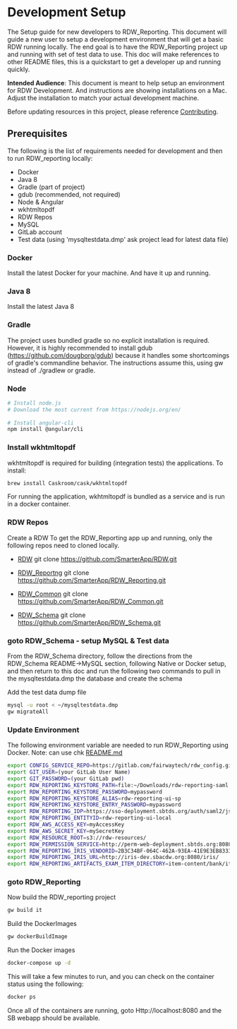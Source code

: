 # Development Setup
The Setup guide for new developers to RDW_Reporting. This document will guide a new user to setup a development environment that will get a basic RDW running locally.
The end goal is to have the RDW_Reporting project up and running with set of test data to use. 
This doc will make references to other README files, this is a quickstart to get a developer up and running quickly.

**Intended Audience**: This document is meant to help setup an environment for RDW Development. And instructions are showing installations on a Mac. Adjust the installation to match your actual development machine.

Before updating resources in this project, please reference [Contributing](CONTRIBUTING.md).

## Prerequisites 
The following is the list of requirements needed for development and then to run RDW_reporting locally:

* Docker
* Java 8 
* Gradle (part of project)
* gdub (recommended, not required)
* Node & Angular
* wkhtmltopdf
* RDW Repos
* MySQL 
* GitLab account
* Test data (using 'mysqltestdata.dmp' ask project lead for latest data file)

### Docker
Install the latest Docker for your machine. And have it up and running.

### Java 8
Install the latest Java 8

### Gradle 
The project uses bundled gradle so no explicit installation is required. 
However, it is highly recommended to install gdub (https://github.com/dougborg/gdub) because it handles some shortcomings of gradle's commandline behavior. The instructions assume this, using gw instead of ./gradlew or gradle.

### Node
```bash
# Install node.js
# Download the most current from https://nodejs.org/en/
 
# Install angular-cli
npm install @angular/cli
```

### Install wkhtmltopdf
wkhtmltopdf is required for building (integration tests) the applications. To install:
```bash
brew install Caskroom/cask/wkhtmltopdf
```
For running the application, wkhtmltopdf is bundled as a service and is run in a docker container.


### RDW Repos
Create a RDW 
To get the RDW_Reporting app up and running, only the following repos need to cloned locally. 

* [RDW](https://github.com/SmarterApp/RDW)
 git clone https://github.com/SmarterApp/RDW.git

* [RDW_Reportng](https://github.com/SmarterApp/RDW_Reporting)
 git clone https://github.com/SmarterApp/RDW_Reporting.git
 
* [RDW_Common](https://github.com/SmarterApp/RDW_Common)
 git clone https://github.com/SmarterApp/RDW_Common.git
 
* [RDW_Schema](https://github.com/SmarterApp/RDW_Schema)
 git clone https://github.com/SmarterApp/RDW_Schema.git
 
### goto RDW_Schema - setup MySQL & Test data
From the RDW_Schema directory, follow the directions from the RDW_Schema README->MySQL section, following Native or Docker setup, and 
then return to this doc and run the following two commands to pull in the mysqltestdata.dmp the database and create the schema

Add the test data dump file
```bash
mysql -u root < ~/mysqltestdata.dmp
gw migrateAll
```

### Update Environment
The following environment variable are needed to run RDW_Reporting using Docker.
Note: can use chk [README.md](README.md)
```bash
export CONFIG_SERVICE_REPO=https://gitlab.com/fairwaytech/rdw_config.git
export GIT_USER=(your GitLab User Name) 
export GIT_PASSWORD=(your GitLab pwd)
export RDW_REPORTING_KEYSTORE_PATH=file:~/Downloads/rdw-reporting-saml.jks
export RDW_REPORTING_KEYSTORE_PASSWORD=mypassword
export RDW_REPORTING_KEYSTORE_ALIAS=rdw-reporting-ui-sp
export RDW_REPORTING_KEYSTORE_ENTRY_PASSWORD=mypassword
export RDW_REPORTING_IDP=https://sso-deployment.sbtds.org/auth/saml2/jsp/exportmetadata.jsp?realm=/sbac
export RDW_REPORTING_ENTITYID=rdw-reporting-ui-local
export RDW_AWS_ACCESS_KEY=myAccessKey
export RDW_AWS_SECRET_KEY=mySecretKey
export RDW_RESOURCE_ROOT=s3://rdw-resources/
export RDW_PERMISSION_SERVICE=http://perm-web-deployment.sbtds.org:8080/rest
export RDW_REPORTING_IRIS_VENDORID=2B3C34BF-064C-462A-93EA-41E9E3EB8333
export RDW_REPORTING_IRIS_URL=http://iris-dev.sbacdw.org:8080/iris/
export RDW_REPORTING_ARTIFACTS_EXAM_ITEM_DIRECTORY=item-content/bank/items/Item-{0}/
``` 

### goto RDW_Reporting
Now build the RDW_reporting project
```bash
gw build it
```

Build the DockerImages
```bash
gw dockerBuildImage
```

Run the Docker images
```bash
docker-compose up -d
```
This will take a few minutes to run, and you can check on the container status using the following: 
```bash
docker ps 
```

Once all of the containers are running, goto Http://localhost:8080 and the SB webapp should be available.



